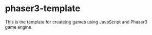 # phaser3-template

This is the template for createing games using JavaScript and Phaser3 game engine.
